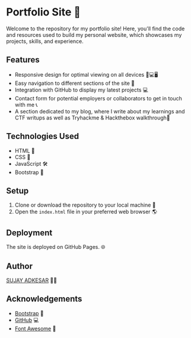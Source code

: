 
# Portfolio Site 🚀

Welcome to the repository for my portfolio site! Here, you'll find the code and resources used to build my personal website, which showcases my projects, skills, and experience.

## Features
- Responsive design for optimal viewing on all devices 📱💻🖥
- Easy navigation to different sections of the site 🧭
- Integration with GitHub to display my latest projects 💻
- Contact form for potential employers or collaborators to get in touch with me 📞
- A section dedicated to my blog, where I write about my learnings and CTF writups as well as Tryhackme & Hackthebox walkthrough📝

## Technologies Used
- HTML 📄
- CSS 🎨
- JavaScript 🛠
- Bootstrap 🌟

## Setup

1. Clone or download the repository to your local machine 💾
2. Open the `index.html` file in your preferred web browser 🌎

## Deployment

The site is deployed on GitHub Pages. 🌐

## Author

[SUJAY ADKESAR](https://github.com/sujayadkesar) 👨‍💻

## Acknowledgements

- [Bootstrap](https://getbootstrap.com/) 🌟
- [GitHub](https://github.com/) 💻
- [Font Awesome](https://fontawesome.com/) 🎨
